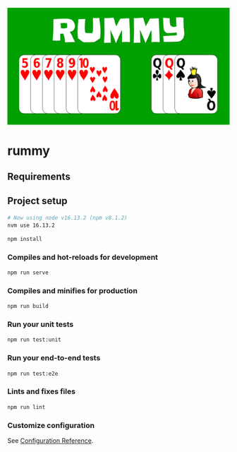 ![rummy](./docs/img/rummy.png)

# rummy

## Requirements


## Project setup

```bash
# Now using node v16.13.2 (npm v8.1.2)
nvm use 16.13.2
```

```bash
npm install
```

### Compiles and hot-reloads for development
```bash
npm run serve
```

### Compiles and minifies for production
```bash
npm run build
```

### Run your unit tests
```bash
npm run test:unit
```

### Run your end-to-end tests
```bash
npm run test:e2e
```

### Lints and fixes files
```bash
npm run lint
```

### Customize configuration
See [Configuration Reference](https://cli.vuejs.org/config/).
